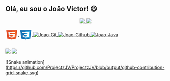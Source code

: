 ## Olá, eu sou o João Victor! 😃
<div align="center">
  <a href="https://github.com/projectzjv">
  <img height="180em" src="https://github-readme-stats.vercel.app/api?username=projectzjv&show_icons=true&theme=dark&include_all_commits=true&count_private=true"/>
  <img height="180em" src="https://github-readme-stats.vercel.app/api/top-langs/?username=projectzjv&layout=compact&langs_count=7&theme=dark"/>
</div>
<div style="display: inline_block"><br>
  <img align="center" alt="Joao-HTML" height="30" width="40" src="https://raw.githubusercontent.com/devicons/devicon/master/icons/html5/html5-original.svg">
  <img align="center" alt="Joao-CSS" height="30" width="40" src="https://raw.githubusercontent.com/devicons/devicon/master/icons/css3/css3-original.svg">
  <img align="center" alt="Joao-Git" height="40" width="40" src="https://cdn.jsdelivr.net/gh/devicons/devicon/icons/git/git-plain-wordmark.svg" />
  <img align="center" alt="Joao-Github" height="40" width="40" src="https://cdn.jsdelivr.net/gh/devicons/devicon/icons/github/github-original-wordmark.svg" />
  <img align="center" alt="Joao-Java" height="40" width="40" src="https://cdn.jsdelivr.net/gh/devicons/devicon/icons/java/java-plain-wordmark.svg" />


</div>
  
  ##
 
<div> 
  <a href = "mailto:vitorg7_2011@gmail.com"><img src="https://img.shields.io/badge/-Gmail-%23333?style=for-the-badge&logo=gmail&logoColor=white" target="_blank"></a>
  <a href="https://www.linkedin.com/in/jo%C3%A3o-victor-b6ba59221/" target="_blank"><img src="https://img.shields.io/badge/-LinkedIn-%230077B5?style=for-the-badge&logo=linkedin&logoColor=white" target="_blank"></a> 
 
![Snake animation]
(https://github.com/ProjectzJV/ProjectzJV/blob/output/github-contribution-grid-snake.svg)
</div>
